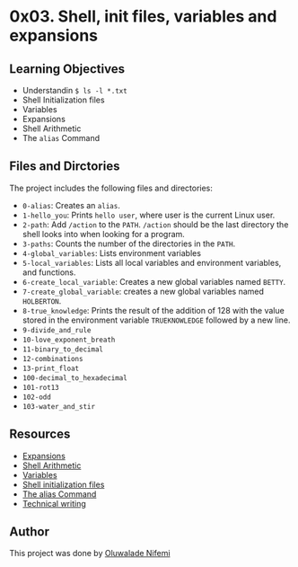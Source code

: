 # 0x03. Shell, init files, variables and expansions

## Learning Objectives
- Understandin `$ ls -l *.txt`
- Shell Initialization files
- Variables
- Expansions
- Shell Arithmetic
- The `alias` Command

## Files and Dirctories 
The project includes the following files and directories:
- `0-alias`: Creates an `alias`.
- `1-hello_you`: Prints `hello user`, where user is the current Linux user.
- `2-path`: Add `/action` to the `PATH`. `/action` should be the last directory the shell looks into when looking for a program.
- `3-paths`: Counts the number of the directories in the `PATH`.
- `4-global_variables`: Lists environment variables
- `5-local_variables`: Lists all local variables and environment variables, and functions.
- `6-create_local_variable`: Creates a new global variables named `BETTY`.
- `7-create_global_variable`: creates a new global variables named `HOLBERTON`.
- `8-true_knowledge`: Prints the result of the addition of 128 with the value stored in the environment variable `TRUEKNOWLEDGE` followed by a new line.
- `9-divide_and_rule`
- `10-love_exponent_breath`
- `11-binary_to_decimal`
- `12-combinations`
- `13-print_float`
- `100-decimal_to_hexadecimal`
- `101-rot13`
- `102-odd`
- `103-water_and_stir`

## Resources
- [Expansions]()
- [Shell Arithmetic]()
- [Variables]()
- [Shell initialization files]()
- [The alias Command]()
- [Technical writing]()

## Author
This project was done by [Oluwalade Nifemi](https://github.com/Ccrookerz/alx-system_engineering-devops/tree/master)
